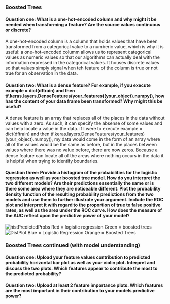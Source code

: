 ### Boosted Trees
#### Question one: What is a one-hot-encoded column and why might it be needed when transforming a feature?  Are the source values continuous or discrete?

A one-hot-encoded column is a column that holds values that have been transformed from a categorical value to a numberic value, which is why it is useful: a one-hot-encoded columm allows us to represent categorical values as numeric values so that our algorithms can actually deal with the information expressed in the categorical values. It houses discrete values so that values simply signal when teh feature of the column is true or not true for an observation in the data. 

#### Question two: What is a dense feature?  For example, if you execute example = dict(dftrain) and then tf.keras.layers.DenseFeatures(your_features)(your_object).numpy(), how has the content of your data frame been transformed?  Why might this be useful?

A dense feature is an array that replaces all of the places in the data without values with a zero. As such, it can specify the absense of some values and can help locate a value in the data. if I were to execute example = dict(dftrain) and then tf.keras.layers.DenseFeatures(your_features)(your_object).numpy(), my data would come in the form of an array where all of the values would be the same as before, but in the places between values where there was no value before, there are now zeros. Because a dense feature can locate all of the areas where nothing occurs in the data it is helpful when trying to identify boundaries. 

#### Question three: Provide a histogram of the probabilities for the logistic regression as well as your boosted tree model.  How do you interpret the two different models?  Are their predictions essentially the same or is there some area where they are noticeable different.  Plot the probability density function of the resulting probability predictions from the two models and use them to further illustrate your argument.  Include the ROC plot and interpret it with regard to the proportion of true to false positive rates, as well as the area under the ROC curve.  How does the measure of the AUC reflect upon the predictive power of your model?

![histPredictedProbs](https://user-images.githubusercontent.com/67922294/88400756-c7da9180-cd96-11ea-9bbd-f769d3646d39.png)
Red = logistic regression
Green = boosted trees
![DistPlot](https://user-images.githubusercontent.com/67922294/88401880-4f74d000-cd98-11ea-9638-97820109e853.png)
Blue = Logistic Regression
Orange = Boosted Trees
### Boosted Trees continued (with model understanding)
#### Question one: Upload your feature values contribution to predicted probability horizontal bar plot as well as your violin plot.  Interpret and discuss the two plots.  Which features appear to contribute the most to the predicted probability?

#### Question two: Upload at least 2 feature importance plots.  Which features are the most important in their contribution to your models predictive power?
